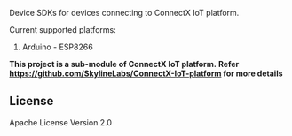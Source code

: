 Device SDKs for devices connecting to ConnectX IoT platform.

Current supported platforms:
1. Arduino - ESP8266

**This project is a sub-module of ConnectX IoT platform.**
**Refer https://github.com/SkylineLabs/ConnectX-IoT-platform for more details**

License
-------

Apache License Version 2.0


